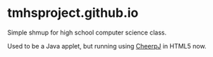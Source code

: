 # tmhsproject.github.io
Simple shmup for high school computer science class.

Used to be a Java applet, but running using [CheerpJ](https://www.leaningtech.com/pages/cheerpj.html) in HTML5 now.
